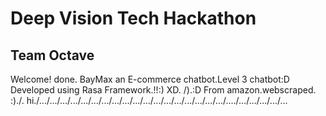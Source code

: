 # Deep Vision Tech Hackathon
## Team Octave

Welcome! done. BayMax an E-commerce chatbot.Level 3 chatbot:D
Developed using Rasa Framework.!!:) XD. /).:D
From amazon.webscraped. :)./. hi./.../.../.../.../.../.../.../.../.../.../.../.../.../.../.../.../.../.../..../.../.../.../.../...


